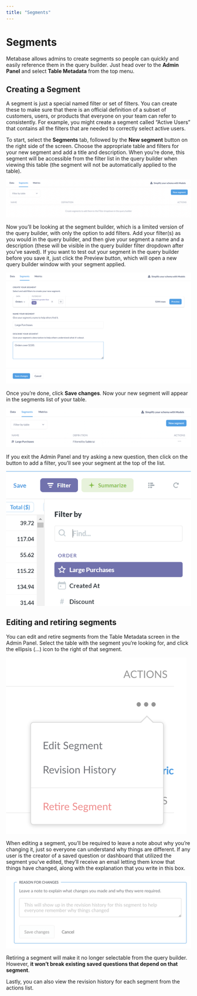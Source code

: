 ```yaml
---
title: "Segments"
---
```


# Segments

Metabase allows admins to create segments so people can quickly and easily reference them in the query builder. Just head over to the **Admin Panel** and select **Table Metadata** from the top menu.

## Creating a Segment

A segment is just a special named filter or set of filters. You can create these to make sure that there is an official definition of a subset of customers, users, or products that everyone on your team can refer to consistently. For example, you might create a segment called “Active Users” that contains all the filters that are needed to correctly select active users.

To start, select the **Segments** tab, followed by the **New segment** button on the right side of the screen. Choose the appropriate table and filters for your new segment and add a title and description. When you’re done, this segment will be accessible from the filter list in the query builder when viewing this table (the segment will not be automatically applied to the table).

![Add a segment](images/AddSegment.png)

Now you’ll be looking at the segment builder, which is a limited version of the query builder, with only the option to add filters. Add your filter(s) as you would in the query builder, and then give your segment a name and a description (these will be visible in the query builder filter dropdown after you’ve saved). If you want to test out your segment in the query builder before you save it, just click the Preview button, which will open a new query builder window with your segment applied.

![Creating a segment](images/CreateSegment.png)

Once you’re done, click **Save changes**. Now your new segment will appear in the segments list of your table.

![Finished segment](images/FinishedSegment.png)

If you exit the Admin Panel and try asking a new question, then click on the button to add a filter, you’ll see your segment at the top of the list.

![Segment in dropdown](images/Segment.png)

## Editing and retiring segments

You can edit and retire segments from the Table Metadata screen in the Admin Panel. Select the table with the segment you’re looking for, and click the ellipsis (…) icon to the right of that segment.

![Segment Actions](images/SegmentActions.png)

When editing a segment, you’ll be required to leave a note about why you’re changing it, just so everyone can understand why things are different. If any user is the creator of a saved question or dashboard that utilized the segment you’ve edited, they’ll receive an email letting them know that things have changed, along with the explanation that you write in this box.

![Edit message](images/EditMessage.png)

Retiring a segment will make it no longer selectable from the query builder. However, **it won’t break existing saved questions that depend on that segment**.

Lastly, you can also view the revision history for each segment from the actions list.
